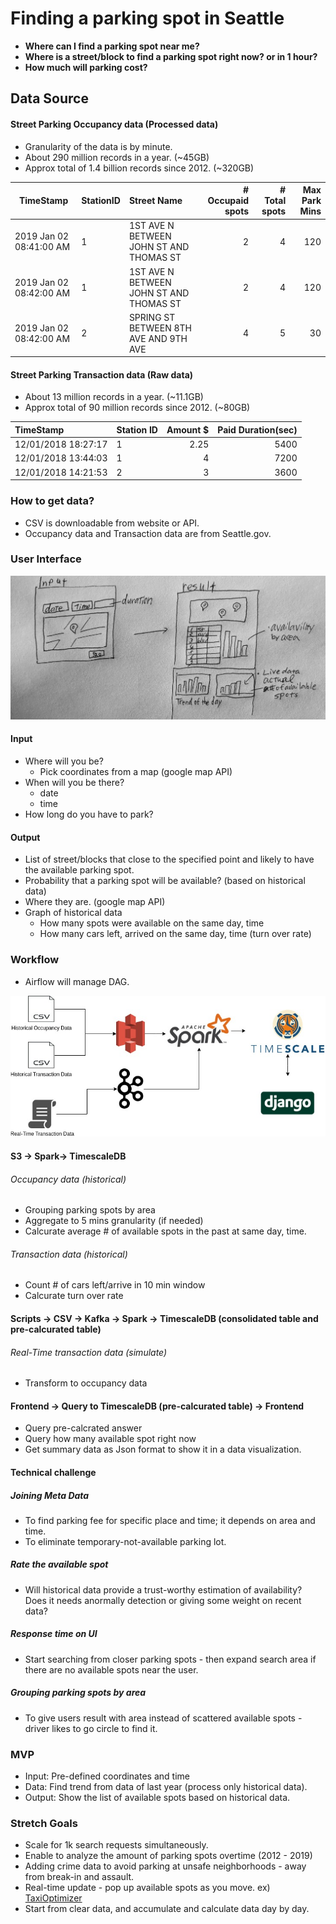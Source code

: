 # Finding a parking spot in Seattle

* **Where can I find a parking spot near me?**
* **Where is a street/block to find a parking spot right now? or in 1 hour?**
* **How much will parking cost?**

## Data Source

#### Street Parking Occupancy data (Processed data)
* Granularity of the data is by minute.
* About 290 million records in a year. (~45GB)
* Approx total of 1.4 billion records since 2012. (~320GB)

| TimeStamp        | StationID | Street Name |  # Occupaid spots           | # Total spots  | Max Park Mins
| ------------- |:-------------|:-----| -----:| -----:| -----:|
| 2019 Jan 02 08:41:00 AM      | 1 | 1ST AVE N BETWEEN JOHN ST AND THOMAS ST | 2 | 4 | 120
| 2019 Jan 02 08:42:00 AM      | 1 | 1ST AVE N BETWEEN JOHN ST AND THOMAS ST | 2 | 4 | 120
| 2019 Jan 02 08:42:00 AM      | 2 | SPRING ST BETWEEN 8TH AVE AND 9TH AVE | 4 | 5 | 30

#### Street Parking Transaction data (Raw data)
* About 13 million records in a year. (~11.1GB)
* Approx total of 90 million records since 2012. (~80GB)

| TimeStamp | Station ID | Amount $ | Paid Duration(sec)
|:----------|:---------------|---------:|--------------:|
| 12/01/2018 18:27:17 | 1 | 2.25 | 5400
| 12/01/2018 13:44:03 | 1 | 4 | 7200
| 12/01/2018 14:21:53 | 2 | 3 | 3600


### How to get data?
* CSV is downloadable from website or API.
* Occupancy data and Transaction data are from Seattle.gov.

### User Interface

![alt text](images/interface.jpg "UI")

#### Input
* Where will you be?
  * Pick coordinates from a map (google map API) 
* When will you be there? 
  * date
  * time
* How long do you have to park?

#### Output
* List of street/blocks that close to the specified point and likely to have the available parking spot.
* Probability that a parking spot will be available? (based on historical data)
* Where they are. (google map API)
* Graph of historical data 
  * How many spots were available on the same day, time
  * How many cars left, arrived on the same day, time (turn over rate)


### Workflow
* Airflow will manage DAG.

![alt text](images/Week1Archtechture.jpg "workflow")

#### S3 -> Spark-> TimescaleDB
###### Occupancy data (historical)
* Grouping parking spots by area
* Aggregate to 5 mins granularity (if needed)
* Calcurate average # of available spots in the past at same day, time.

###### Transaction data (historical)
* Count # of cars left/arrive in 10 min window
* Calcurate turn over rate

#### Scripts -> CSV -> Kafka -> Spark -> TimescaleDB (consolidated table and pre-calcurated table)
###### Real-Time transaction data (simulate)
* Transform to occupancy data

#### Frontend -> Query to TimescaleDB (pre-calcurated table) -> Frontend
* Query pre-calcrated answer
* Query how many available spot right now
* Get summary data as Json format to show it in a data visualization.

#### Technical challenge 

##### Joining Meta Data
* To find parking fee for specific place and time; it depends on area and time. 
* To eliminate temporary-not-available parking lot.

##### Rate the available spot
* Will historical data provide a trust-worthy estimation of availability? Does it needs anormally detection or giving some weight on recent data?

##### Response time on UI
* Start searching from closer parking spots - then expand search area if there are no available spots near the user.

##### Grouping parking spots by area
* To give users result with area instead of scattered available spots - driver likes to go circle to find it.

### MVP
* Input: Pre-defined coordinates and time
* Data: Find trend from data of last year (process only historical data).
* Output: Show the list of available spots based on historical data.

### Stretch Goals
* Scale for 1k search requests simultaneously.
* Enable to analyze the amount of parking spots overtime (2012 - 2019)
* Adding crime data to avoid parking at unsafe neighborhoods - away from break-in and assault.
* Real-time update - pop up available spots as you move. ex) [TaxiOptimizer](https://github.com/AndreyBozhko/TaxiOptimizer)
* Start from clear data, and accumulate and calculate data day by day. 


